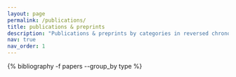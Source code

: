 ```yaml
---
layout: page
permalink: /publications/
title: publications & preprints
description: "Publications & preprints by categories in reversed chronological order. You can find my exhaustive <a href='https://ui.adsabs.harvard.edu/public-libraries/qxzKmgEMRxaA2gqe0jcS2Q'>ADS library here</a>."
nav: true
nav_order: 1
---
```


<!-- _pages/publications.md -->

<!-- Bibsearch Feature -->

<!-- {% include bib_search.liquid %} -->

<div class="publications">

{% bibliography -f papers --group_by type %}

</div>
